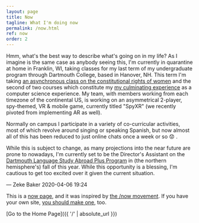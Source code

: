 ```yaml
---
layout: page
title: Now
tagline: What I'm doing now
permalink: /now.html
ref: now
order: 2
---
```


Hmm, what's the best way to describe what's going on in my life? As I imagine is the same case as anybody seeing this, I'm currently in quarantine at home in Franklin, WI, taking classes for my last term of my undergraduate program through Dartmouth College, based in Hanover, NH. This term I'm taking [an asynchronous class on the constitutional rights of women](http://dartmouth.smartcatalogiq.com/current/orc/Departments-Programs-Undergraduate/Womens-Gender-and-Sexualities-Studies-Program/WGSS-Womens-Gender-and-Sexualities-Studies/WGSS-32-03) and the second of two courses which constitute my [my culminating experience](http://dartmouth.smartcatalogiq.com/current/orc/Departments-Programs-Undergraduate/Computer-Science/COSC-Computer-Science-Undergraduate/COSC-98-02) as a computer science experience. My team, with members working from each timezone of the continental US, is working on an asymmetrical 2-player, spy-themed, VR & mobile game, currently titled "SpyXR" (we recently pivoted from implementing AR as well).

Normally on campus I participate in a variety of co-curricular activities, most of which revolve around singing or speaking Spanish, but now almost all of this has been reduced to just online chats once a week or so :worried: .

While this is subject to change, as many projections into the near future are prone to nowadays, I'm currently set to be the Director's Assistant on the [Dartmouth Language Study Abroad Plus Program](https://guarini.dartmouth.edu/programs/spanish-lsa-cuzco) in (the northern hemisphere's) fall of this year. While this opportunity is a blessing, I'm cautious to get too excited over it given the current situation.

— Zeke Baker
2020-04-06 19:24

This is a [now page](https://nownownow.com/about), and it was inspired by [the /now movement](https://sivers.org/nowff). If you have your own site, [you should make one](https://nownownow.com/about), too.

[Go to the Home Page]({{ '/' | absolute_url }})

